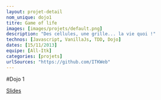 ```yaml
---
layout: projet-detail
nom_unique: dojo1
titre: Game of life
images: [images/projets/default.png]
description: "Des cellules, une grille... la vie quoi !"
technos: [Javascript, VanillaJs, TDD, Dojo]
dates: [15/11/2013]
equipe: [All-Itk]
categories: [projets]
urlSources: "https://github.com/ITKWeb"
---
```


#Dojo 1

[Slides]()
